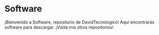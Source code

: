 # Software
¡Bienvenido a Software, repositorio de DavidTecnologico!
Aquí encontrarás software para descargar.
¡Visita mis otros repositorios!
